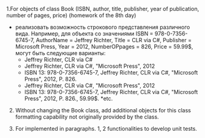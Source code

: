 1.For objects of class Book (ISBN, author, title, publisher, year of publication, number of pages, price) (homework of the 8th day)
+ реализовать возможность строкового представления различного вида.
Например, для объекта со значениями ISBN = 978-0-7356-6745-7, AuthorName
= Jeffrey Richter, Title = CLR via C#, Publisher = Microsoft Press, Year = 2012,
NumberOPpages = 826, Price = 59.99$, могут быть следующие варианты:
  * Jeffrey Richter, CLR via C#
  * Jeffrey Richter, CLR via C#, &quot;Microsoft Press&quot;, 2012
  * ISBN 13: 978-0-7356-6745-7, Jeffrey Richter, CLR via C#, &quot;Microsoft Press&quot;,
  2012, P. 826.
  * Jeffrey Richter, CLR via C#, &quot;Microsoft Press&quot;, 2012
  * ISBN 13: 978-0-7356-6745-7, Jeffrey Richter, CLR via C#, &quot;Microsoft Press&quot;,
  2012, P. 826., 59.99$.
  *etc.
  
 2. Without changing the Book class, add additional objects for this class
formatting capability not originally provided by the class.

3. For implemented in paragraphs. 1, 2 functionalities to develop unit tests. 
